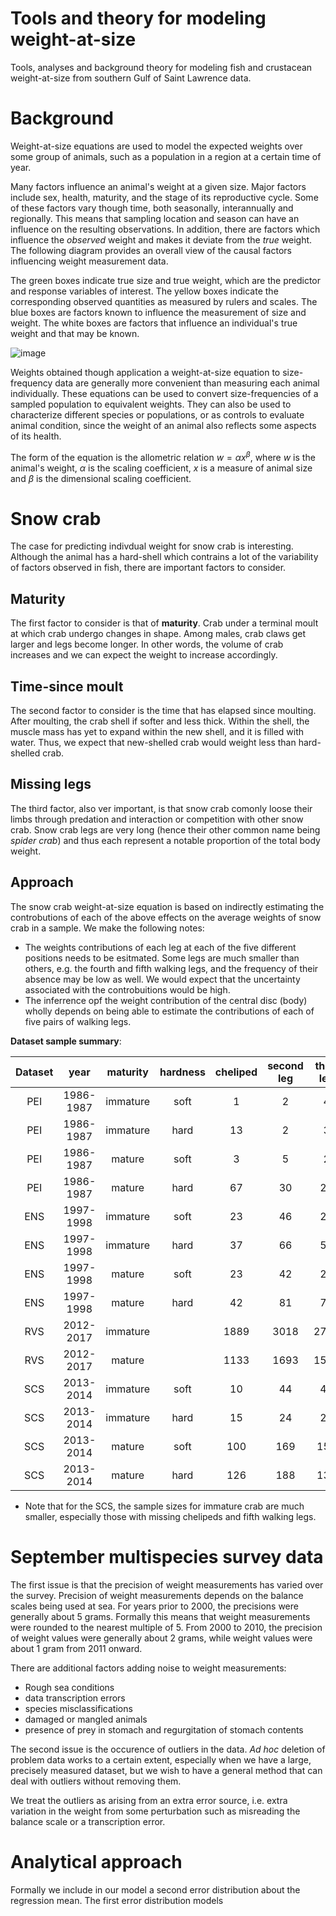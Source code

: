 # Tools and theory for modeling weight-at-size

Tools, analyses and background theory for modeling fish and crustacean weight-at-size from southern Gulf of Saint Lawrence data.

# Background

Weight-at-size equations are used to model the expected weights over some group of animals, such as a population in a region at a certain time of year.

Many factors influence an animal's weight at a given size. Major factors include sex, health, maturity, and the stage of its reproductive cycle. Some of these factors vary though time, both seasonally, interannually and regionally. 
This means that sampling location and season can have an influence on the resulting observations. In addition, there are factors which influence the *observed* weight and makes it deviate from the *true* weight. The following diagram provides an overall view of the causal factors influencing weight measurement data.

The green boxes indicate true size and true weight, which are the predictor and response variables of interest. The yellow boxes indicate the corresponding observed quantities as measured by rulers and scales. The blue boxes are factors known to influence the measurement of size and weight. The white boxes are factors that influence an individual's true weight and that may be known.

![image](https://github.com/TobieSurette/weight-at-size/assets/14942142/bd76d48c-7b92-4ed6-ba37-8818494bf190)

Weights obtained though application a weight-at-size equation to size-frequency data are generally more convenient than measuring each animal individually. These equations can be used to convert size-frequencies of a sampled population to equivalent weights. They can also be used to characterize different species or populations, or as controls to evaluate animal condition, since the weight of an animal also reflects some aspects of its health.

The form of the equation is the allometric relation $w = \alpha x^\beta$, where $w$ is the animal's weight, $\alpha$ is the scaling coefficient, $x$ is a measure of animal size and $\beta$ is the dimensional scaling coefficient.

# Snow crab 

The case for predicting indivdual weight for snow crab is interesting. Although the animal has a hard-shell which contrains a lot of the variability of factors observed in fish, there are important factors to consider. 

## Maturity 

The first factor to consider is that of **maturity**. Crab under a terminal moult at which crab undergo changes in shape. Among males, crab claws get larger and legs become longer. In other words, the volume of crab increases and we can expect the weight to increase accordingly.

## Time-since moult

The second factor to consider is the time that has elapsed since moulting. After moulting, the crab shell if softer and less thick. Within the shell, the muscle mass has yet to expand within the new shell, and it is filled with water. Thus, we expect that new-shelled crab would weight less than hard-shelled crab.

## Missing legs

The third factor, also ver important, is that snow crab comonly loose their limbs through predation and interaction or competition with other snow crab. Snow crab legs are very long (hence their other common name being _spider crab_) and thus each represent a notable proportion of the total body weight.

## Approach 

The snow crab weight-at-size equation is based on indirectly estimating the controbutions of each of the above effects on the average weights of snow crab in a sample. We make the following notes:
- The weights contributions of each leg at each of the five different positions needs to be esitmated. Some legs are much smaller than others, e.g. the fourth and fifth walking legs, and the frequency of their absence may be low as well. We would expect that the uncertainty associated with the controbuitions would be high.
- The inferrence opf the weight contribution of the central disc (body) wholly depends on being able to estimate the contributions of each of five pairs of walking legs.

**Dataset sample summary**: 

| Dataset  | year      | maturity | hardness | cheliped | second leg | third leg | fourth leg | fifth leg | sample size | 
| :------: | :------:  | :------: | :------: | :------: | :------:   | :------:  | :------:   | :------:  | :------:    |        
| PEI      | 1986-1987 | immature | soft     |        1 |          2 |         4 |          4 |         1 |          60 |
| PEI      | 1986-1987 | immature | hard     |       13 |          2 |         3 |          6 |         4 |          24 |
| PEI      | 1986-1987 | mature   | soft     |        3 |          5 |         2 |          3 |         3 |          76 |
| PEI      | 1986-1987 | mature   | hard     |       67 |         30 |        22 |         15 |        10 |         142 |
| ENS      | 1997-1998 | immature | soft     |       23 |         46 |        29 |         58 |        31 |         166 |
| ENS      | 1997-1998 | immature | hard     |       37 |         66 |        50 |         31 |        66 |         261 |
| ENS      | 1997-1998 | mature   | soft     |       23 |         42 |        28 |         24 |        26 |         329 |
| ENS      | 1997-1998 | mature   | hard     |       42 |         81 |        79 |         54 |        62 |         387 |
| RVS      | 2012-2017  | immature |          |    1889 |      3018 |       2796 |       2810 |      2941 |       17688 |
| RVS      | 2012-2017  | mature   |          |    1133 |      1693 |       1500 |       1385 |      1502 |        6339 |
| SCS      | 2013-2014 | immature | soft     |       10 |         44 |        42 |         39 |        31 |         816 |
| SCS      | 2013-2014 | immature | hard     |       15 |         24 |        25 |         22 |        19 |         322 |
| SCS      | 2013-2014 | mature   | soft     |      100 |        169 |       153 |        137 |       158 |        1664 |
| SCS      | 2013-2014 | mature   | hard     |      126 |        188 |       139 |        156 |       195 |        1440 |

- Note that for the SCS, the sample sizes for immature crab are much smaller, especially those with missing chelipeds and fifth walking legs.

# September multispecies survey data

The first issue is that the precision of weight measurements has varied over the survey. Precision of weight measurements depends on the balance scales being used at sea. For years prior to 2000, the precisions were generally about 5 grams. Formally this means that weight measurements were rounded to the nearest multiple of 5. From 2000 to 2010, the precision of weight values were generally about 2 grams, while weight values were about 1 gram from 2011 onward. 

There are additional factors adding noise to weight measurements:
- Rough sea conditions
- data transcription errors
- species misclassifications
- damaged or mangled animals
- presence of prey in stomach and regurgitation of stomach contents

The second issue is the occurence of outliers in the data. *Ad hoc* deletion of problem data works to a certain extent, especially when we have a large, precisely measured dataset, but we wish to have a general method that can deal with outliers without removing them.

We treat the outliers as arising from an extra error source, i.e. extra variation in the weight from some perturbation such as misreading the balance scale or a transcription error.

# Analytical approach

Formally we include in our model a second error distribution about the regression mean. The first error distribution models 

